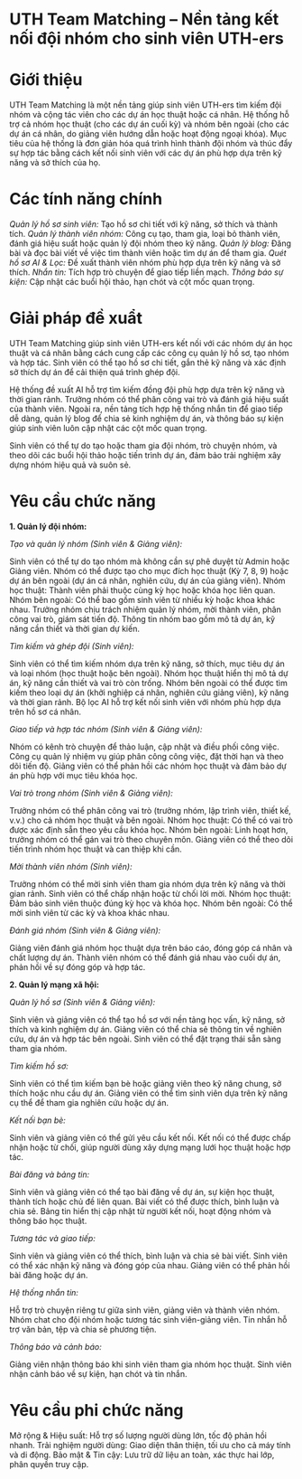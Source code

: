 # UTH Team Matching – Nền tảng kết nối đội nhóm cho sinh viên UTH-ers
# Giới thiệu
UTH Team Matching là một nền tảng giúp sinh viên UTH-ers tìm kiếm đội nhóm và cộng tác viên cho các dự án học thuật hoặc cá nhân. Hệ thống hỗ trợ cả nhóm học thuật (cho các dự án cuối kỳ) và nhóm bên ngoài (cho các dự án cá nhân, do giảng viên hướng dẫn hoặc hoạt động ngoại khóa). Mục tiêu của hệ thống là đơn giản hóa quá trình hình thành đội nhóm và thúc đẩy sự hợp tác bằng cách kết nối sinh viên với các dự án phù hợp dựa trên kỹ năng và sở thích của họ.

# Các tính năng chính
*Quản lý hồ sơ sinh viên:*
Tạo hồ sơ chi tiết với kỹ năng, sở thích và thành tích.
*Quản lý thành viên nhóm:* 
Công cụ tạo, tham gia, loại bỏ thành viên, đánh giá hiệu suất hoặc quản lý đội nhóm theo kỹ năng.
*Quản lý blog:*
Đăng bài và đọc bài viết về việc tìm thành viên hoặc tìm dự án để tham gia.
*Quét hồ sơ AI & Lọc:*
Đề xuất thành viên nhóm phù hợp dựa trên kỹ năng và sở thích.
*Nhắn tin:*
Tích hợp trò chuyện để giao tiếp liền mạch.
*Thông báo sự kiện:*
Cập nhật các buổi hội thảo, hạn chót và cột mốc quan trọng.

# Giải pháp đề xuẩt
UTH Team Matching giúp sinh viên UTH-ers kết nối với các nhóm dự án học thuật và cá nhân bằng cách cung cấp các công cụ quản lý hồ sơ, tạo nhóm và hợp tác. Sinh viên có thể tạo hồ sơ chi tiết, gắn thẻ kỹ năng và xác định sở thích dự án để cải thiện quá trình ghép đội.

Hệ thống đề xuất AI hỗ trợ tìm kiếm đồng đội phù hợp dựa trên kỹ năng và thời gian rảnh. Trưởng nhóm có thể phân công vai trò và đánh giá hiệu suất của thành viên. Ngoài ra, nền tảng tích hợp hệ thống nhắn tin để giao tiếp dễ dàng, quản lý blog để chia sẻ kinh nghiệm dự án, và thông báo sự kiện giúp sinh viên luôn cập nhật các cột mốc quan trọng.

Sinh viên có thể tự do tạo hoặc tham gia đội nhóm, trò chuyện nhóm, và theo dõi các buổi hội thảo hoặc tiến trình dự án, đảm bảo trải nghiệm xây dựng nhóm hiệu quả và suôn sẻ.

# Yêu cầu chức năng
**1. Quản lý đội nhóm:**

*Tạo và quản lý nhóm (Sinh viên & Giảng viên):*

Sinh viên có thể tự do tạo nhóm mà không cần sự phê duyệt từ Admin hoặc Giảng viên.
Nhóm có thể được tạo cho mục đích học thuật (Kỳ 7, 8, 9) hoặc dự án bên ngoài (dự án cá nhân, nghiên cứu, dự án của giảng viên).
Nhóm học thuật: Thành viên phải thuộc cùng kỳ học hoặc khóa học liên quan.
Nhóm bên ngoài: Có thể bao gồm sinh viên từ nhiều kỳ hoặc khoa khác nhau.
Trưởng nhóm chịu trách nhiệm quản lý nhóm, mời thành viên, phân công vai trò, giám sát tiến độ.
Thông tin nhóm bao gồm mô tả dự án, kỹ năng cần thiết và thời gian dự kiến.

*Tìm kiếm và ghép đội (Sinh viên):*

Sinh viên có thể tìm kiếm nhóm dựa trên kỹ năng, sở thích, mục tiêu dự án và loại nhóm (học thuật hoặc bên ngoài).
Nhóm học thuật hiển thị mô tả dự án, kỹ năng cần thiết và vai trò còn trống.
Nhóm bên ngoài có thể được tìm kiếm theo loại dự án (khởi nghiệp cá nhân, nghiên cứu giảng viên), kỹ năng và thời gian rảnh.
Bộ lọc AI hỗ trợ kết nối sinh viên với nhóm phù hợp dựa trên hồ sơ cá nhân.

*Giao tiếp và hợp tác nhóm (Sinh viên & Giảng viên):*

Nhóm có kênh trò chuyện để thảo luận, cập nhật và điều phối công việc.
Công cụ quản lý nhiệm vụ giúp phân công công việc, đặt thời hạn và theo dõi tiến độ.
Giảng viên có thể phản hồi các nhóm học thuật và đảm bảo dự án phù hợp với mục tiêu khóa học.

*Vai trò trong nhóm (Sinh viên & Giảng viên):*

Trưởng nhóm có thể phân công vai trò (trưởng nhóm, lập trình viên, thiết kế, v.v.) cho cả nhóm học thuật và bên ngoài.
Nhóm học thuật: Có thể có vai trò được xác định sẵn theo yêu cầu khóa học.
Nhóm bên ngoài: Linh hoạt hơn, trưởng nhóm có thể gán vai trò theo chuyên môn.
Giảng viên có thể theo dõi tiến trình nhóm học thuật và can thiệp khi cần.

*Mời thành viên nhóm (Sinh viên):*

Trưởng nhóm có thể mời sinh viên tham gia nhóm dựa trên kỹ năng và thời gian rảnh.
Sinh viên có thể chấp nhận hoặc từ chối lời mời.
Nhóm học thuật: Đảm bảo sinh viên thuộc đúng kỳ học và khóa học.
Nhóm bên ngoài: Có thể mời sinh viên từ các kỳ và khoa khác nhau.

*Đánh giá nhóm (Sinh viên & Giảng viên):*

Giảng viên đánh giá nhóm học thuật dựa trên báo cáo, đóng góp cá nhân và chất lượng dự án.
Thành viên nhóm có thể đánh giá nhau vào cuối dự án, phản hồi về sự đóng góp và hợp tác.

**2. Quản lý mạng xã hội:**

*Quản lý hồ sơ (Sinh viên & Giảng viên):*

Sinh viên và giảng viên có thể tạo hồ sơ với nền tảng học vấn, kỹ năng, sở thích và kinh nghiệm dự án.
Giảng viên có thể chia sẻ thông tin về nghiên cứu, dự án và hợp tác bên ngoài.
Sinh viên có thể đặt trạng thái sẵn sàng tham gia nhóm.

*Tìm kiếm hồ sơ:*

Sinh viên có thể tìm kiếm bạn bè hoặc giảng viên theo kỹ năng chung, sở thích hoặc nhu cầu dự án.
Giảng viên có thể tìm sinh viên dựa trên kỹ năng cụ thể để tham gia nghiên cứu hoặc dự án.

*Kết nối bạn bè:*

Sinh viên và giảng viên có thể gửi yêu cầu kết nối.
Kết nối có thể được chấp nhận hoặc từ chối, giúp người dùng xây dựng mạng lưới học thuật hoặc hợp tác.

*Bài đăng và bảng tin:*

Sinh viên và giảng viên có thể tạo bài đăng về dự án, sự kiện học thuật, thành tích hoặc chủ đề liên quan.
Bài viết có thể được thích, bình luận và chia sẻ.
Bảng tin hiển thị cập nhật từ người kết nối, hoạt động nhóm và thông báo học thuật.

*Tương tác và giao tiếp:*

Sinh viên và giảng viên có thể thích, bình luận và chia sẻ bài viết.
Sinh viên có thể xác nhận kỹ năng và đóng góp của nhau.
Giảng viên có thể phản hồi bài đăng hoặc dự án.

*Hệ thống nhắn tin:*

Hỗ trợ trò chuyện riêng tư giữa sinh viên, giảng viên và thành viên nhóm.
Nhóm chat cho đội nhóm hoặc tương tác sinh viên-giảng viên.
Tin nhắn hỗ trợ văn bản, tệp và chia sẻ phương tiện.

*Thông báo và cảnh báo:*

Giảng viên nhận thông báo khi sinh viên tham gia nhóm học thuật.
Sinh viên nhận cảnh báo về sự kiện, hạn chót và tin nhắn.

# Yêu cầu phi chức năng
Mở rộng & Hiệu suất: Hỗ trợ số lượng người dùng lớn, tốc độ phản hồi nhanh.
Trải nghiệm người dùng: Giao diện thân thiện, tối ưu cho cả máy tính và di động.
Bảo mật & Tin cậy: Lưu trữ dữ liệu an toàn, xác thực hai lớp, phân quyền truy cập.
